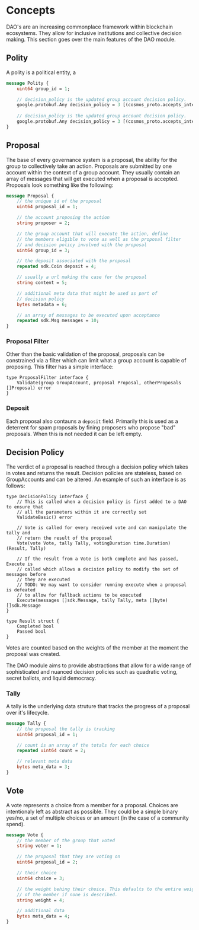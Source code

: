 # Concepts

DAO's are an increasing commonplace framework within blockchain ecosystems. They
allow for inclusive institutions and collective decision making. This section
goes over the main features of the DAO module.

## Polity

A polity is a political entity, a 

```proto
message Polity {
    uint64 group_id = 1;

    // decision_policy is the updated group account decision policy.
    google.protobuf.Any decision_policy = 3 [(cosmos_proto.accepts_interface) = "DecisionPolicy"];
    
    // decision_policy is the updated group account decision policy.
    google.protobuf.Any decision_policy = 3 [(cosmos_proto.accepts_interface) = "ProposalFilter"];
}

```

## Proposal

The base of every governance system is a proposal, the ability for the group to
collectively take an action. Proposals are submitted by one account within the
context of a group account. They usually contain an array of messages that will
get executed when a proposal is accepted. Proposals look something like the
following: 

```proto
message Proposal {
    // the unique id of the proposal
    uint64 proposal_id = 1;

    // the account proposing the action
    string proposer = 2;

    // the group account that will execute the action, define 
    // the members eligible to vote as well as the proposal filter
    // and decision policy involved with the proposal
    uint64 group_id = 3;

    // the deposit associated with the proposal
    repeated sdk.Coin deposit = 4;

    // usually a url making the case for the proposal
    string content = 5; 

    // additional meta data that might be used as part of 
    // decision policy
    bytes metadata = 6; 

    // an array of messages to be executed upon acceptance
    repeated sdk.Msg messages = 10;
}
```

### Proposal Filter

Other than the basic validation of the proposal, proposals can be constrained
via a filter which can limit what a group account is capable of proposing. This
filter has a simple interface:

```golang
type ProposalFilter interface {
    Validate(group GroupAccount, proposal Proposal, otherProposals []Proposal) error
}
```

### Deposit

Each proposal also contauns a `deposit` field. Primarily this is used as a
deterrent for spam proposals by fining proposers who propose "bad" proposals.
When this is not needed it can be left empty.


## Decision Policy

The verdict of a proposal is reached through a decision policy which takes in votes
and returns the result. Decision policies are stateless, based on GroupAccounts
and can be altered. An example of such an interface is as follows:

```golang
type DecisionPolicy interface {
    // This is called when a decision policy is first added to a DAO to ensure that
    // all the parameters within it are correctly set
    ValidateBasic() error

    // Vote is called for every received vote and can manipulate the tally and
    // return the result of the proposal
    Vote(vote Vote, tally Tally, votingDuration time.Duration) (Result, Tally)

    // If the result from a Vote is both complete and has passed, Execute is 
    // called which allows a decision policy to modify the set of messages before
    // they are executed
    // TODO: We may want to consider running execute when a proposal is defeated 
    // to allow for fallback actions to be executed
    Execute(messages []sdk.Message, tally Tally, meta []byte) []sdk.Message
}

type Result struct {
    Completed bool
    Passed bool
}
```

Votes are counted based on the weights of the member at the moment the proposal
was created. 

The DAO module aims to provide abstractions that allow for a wide range of
sophisticated and nuanced decision policies such as quadratic voting, secret
ballots, and liquid democracy. 

### Tally

A tally is the underlying data struture that tracks the progress of a proposal
over it's lifecycle.

```proto
message Tally {
    // the proposal the tally is tracking
    uint64 proposal_id = 1;

    // count is an array of the totals for each choice
    repeated uint64 count = 2;

    // relevant meta data
    bytes meta_data = 3;
}
```

## Vote

A vote represents a choice from a member for a proposal. Choices are
intentionaly left as abstract as possible. They could be a simple binary yes/no,
a set of multiple choices or an amount (in the case of a community spend).


```proto
message Vote {
    // the member of the group that voted
    string voter = 1;

    // the proposal that they are voting on
    uint64 proposal_id = 2;

    // their choice
    uint64 choice = 3;

    // the weight behing their choice. This defaults to the entire weight 
    // of the member if none is described.
    string weight = 4;

    // additional data
    bytes meta_data = 4; 
}
```



